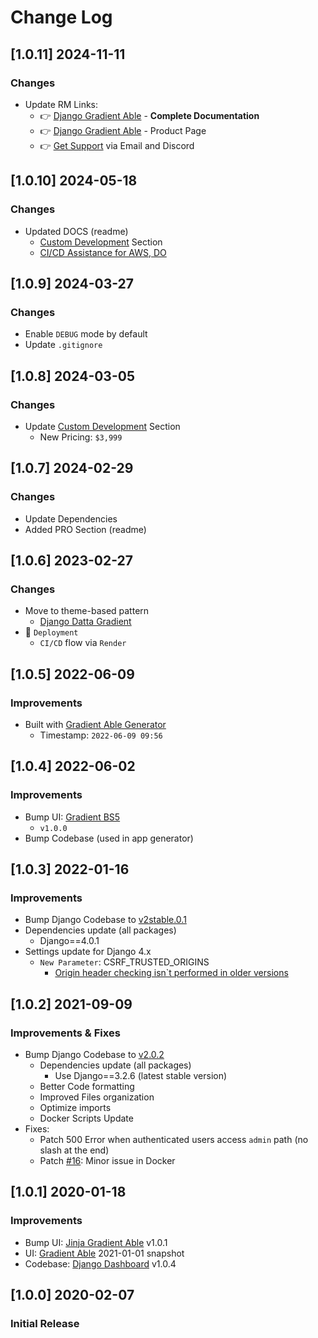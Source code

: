 # Change Log

## [1.0.11] 2024-11-11
### Changes

- Update RM Links:
  - 👉 [Django Gradient Able](https://app-generator.dev/docs/products/django/gradient-able/index.html) - **Complete Documentation**
  - 👉 [Django Gradient Able](https://app-generator.dev/product/gradient-able/django/) - Product Page
  - 👉 [Get Support](https://app-generator.dev/ticket/create/) via Email and Discord

## [1.0.10] 2024-05-18
### Changes

- Updated DOCS (readme)
  - [Custom Development](https://appseed.us/custom-development/) Section
  - [CI/CD Assistance for AWS, DO](https://appseed.us/terms/#section-ci-cd)

## [1.0.9] 2024-03-27
### Changes

- Enable `DEBUG` mode by default 
- Update `.gitignore`

## [1.0.8] 2024-03-05
### Changes

- Update [Custom Development](https://appseed.us/custom-development/) Section
  - New Pricing: `$3,999`

## [1.0.7] 2024-02-29
### Changes

- Update Dependencies 
- Added PRO Section (readme)

## [1.0.6] 2023-02-27
### Changes

- Move to theme-based pattern
  - [Django Datta Gradient](https://github.com/app-generator/django-admin-gradient)
- 🚀 `Deployment` 
  - `CI/CD` flow via `Render`

## [1.0.5] 2022-06-09
### Improvements

- Built with [Gradient Able Generator](https://appseed.us/generator/gradient-able/)
  - Timestamp: `2022-06-09 09:56`

## [1.0.4] 2022-06-02
### Improvements

- Bump UI: [Gradient BS5](https://github.com/codedthemes/gradient-able-free-bootstrap-admin-template)
  - `v1.0.0`
- Bump Codebase (used in app generator)

## [1.0.3] 2022-01-16
### Improvements

- Bump Django Codebase to [v2stable.0.1](https://github.com/app-generator/boilerplate-code-django-dashboard/releases)
- Dependencies update (all packages) 
  - Django==4.0.1
- Settings update for Django 4.x
  - `New Parameter`: CSRF_TRUSTED_ORIGINS
    - [Origin header checking isn`t performed in older versions](https://docs.djangoproject.com/en/4.0/ref/settings/#csrf-trusted-origins)  

## [1.0.2] 2021-09-09
### Improvements & Fixes

- Bump Django Codebase to [v2.0.2](https://github.com/app-generator/boilerplate-code-django-dashboard/releases)
  - Dependencies update (all packages)
    - Use Django==3.2.6 (latest stable version)
  - Better Code formatting
  - Improved Files organization
  - Optimize imports
  - Docker Scripts Update 
- Fixes: 
  - Patch 500 Error when authenticated users access `admin` path (no slash at the end)
  - Patch [#16](https://github.com/app-generator/boilerplate-code-django-dashboard/issues/16): Minor issue in Docker 

## [1.0.1] 2020-01-18
### Improvements

- Bump UI: [Jinja Gradient Able](https://github.com/app-generator/jinja-gradient-able/releases) v1.0.1
- UI: [Gradient Able](https://github.com/codedthemes/Gradient-Able-free-bootstrap-admin-template) 2021-01-01 snapshot
- Codebase: [Django Dashboard](https://github.com/app-generator/boilerplate-code-django-dashboard/releases) v1.0.4

## [1.0.0] 2020-02-07
### Initial Release
